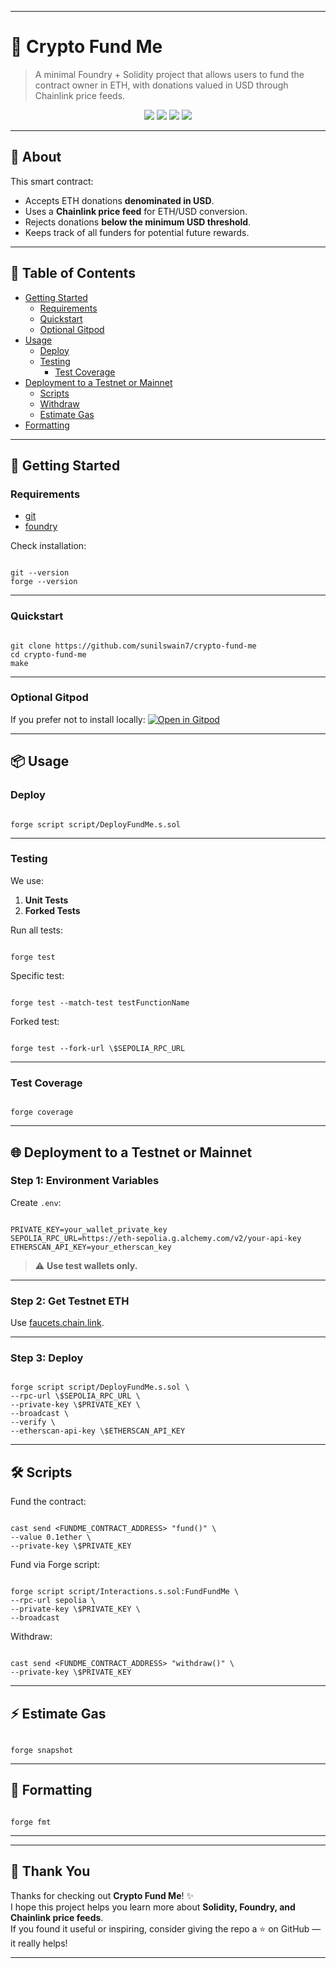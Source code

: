***


# 🚀 Crypto Fund Me

> A minimal Foundry + Solidity project that allows users to fund the contract owner in ETH, with donations valued in USD through Chainlink price feeds.




<p align="center">
  <a href="https://github.com/sunilswain7/crypto-fund-me"><img src="https://img.shields.io/github/license/sunilswain7/crypto-fund-me?style=flat-square"></a>
  <a href="https://github.com/foundry-rs/foundry"><img src="https://img.shields.io/badge/Foundry-Ready-orange?style=flat-square&logo=ethereum"></a>
  <a href="https://soliditylang.org/"><img src="https://img.shields.io/badge/Solidity-%5E0.8.18-blue?style=flat-square&logo=solidity"></a>
  <a href="https://opensource.org/licenses/MIT"><img src="https://img.shields.io/badge/Open%20Source-%E2%9D%A4-red?style=flat-square"></a>
</p>

---

## 📜 About

This smart contract:
- Accepts ETH donations **denominated in USD**.
- Uses a **Chainlink price feed** for ETH/USD conversion.
- Rejects donations **below the minimum USD threshold**.
- Keeps track of all funders for potential future rewards.

---

## 📑 Table of Contents
- [Getting Started](#-getting-started)
  - [Requirements](#requirements)
  - [Quickstart](#quickstart)
  - [Optional Gitpod](#optional-gitpod)
- [Usage](#-usage)
  - [Deploy](#deploy)
  - [Testing](#testing)
    - [Test Coverage](#test-coverage)
- [Deployment to a Testnet or Mainnet](#-deployment-to-a-testnet-or-mainnet)
  - [Scripts](#scripts)
  - [Withdraw](#withdraw)
  - [Estimate Gas](#estimate-gas)
- [Formatting](#-formatting)

---

## 🚀 Getting Started

### Requirements
- [git](https://git-scm.com/)
- [foundry](https://getfoundry.sh/)

Check installation:
```

git --version
forge --version

```

---

### Quickstart
```

git clone https://github.com/sunilswain7/crypto-fund-me
cd crypto-fund-me
make

```

---

### Optional Gitpod
If you prefer not to install locally:
[![Open in Gitpod](https://gitpod.io/button/open-in-gitpod.svg)](https://gitpod.io/#github.com/sunilswain7/crypto-fund-me)

---

## 📦 Usage

### Deploy
```

forge script script/DeployFundMe.s.sol

```

---

### Testing
We use:
1. **Unit Tests**
2. **Forked Tests**

Run all tests:
```

forge test

```
Specific test:
```

forge test --match-test testFunctionName

```
Forked test:
```

forge test --fork-url \$SEPOLIA_RPC_URL

```

---

### Test Coverage
```

forge coverage

```

---

## 🌐 Deployment to a Testnet or Mainnet

### Step 1: Environment Variables
Create `.env`:
```

PRIVATE_KEY=your_wallet_private_key
SEPOLIA_RPC_URL=https://eth-sepolia.g.alchemy.com/v2/your-api-key
ETHERSCAN_API_KEY=your_etherscan_key

```
> ⚠ **Use test wallets only.**

---

### Step 2: Get Testnet ETH
Use [faucets.chain.link](https://faucets.chain.link/).

---

### Step 3: Deploy
```

forge script script/DeployFundMe.s.sol \
--rpc-url \$SEPOLIA_RPC_URL \
--private-key \$PRIVATE_KEY \
--broadcast \
--verify \
--etherscan-api-key \$ETHERSCAN_API_KEY

```

---

## 🛠 Scripts

Fund the contract:
```

cast send <FUNDME_CONTRACT_ADDRESS> "fund()" \
--value 0.1ether \
--private-key \$PRIVATE_KEY

```

Fund via Forge script:
```

forge script script/Interactions.s.sol:FundFundMe \
--rpc-url sepolia \
--private-key \$PRIVATE_KEY \
--broadcast

```

Withdraw:
```

cast send <FUNDME_CONTRACT_ADDRESS> "withdraw()" \
--private-key \$PRIVATE_KEY

```

---

## ⚡ Estimate Gas
```

forge snapshot

```

---

## 🎨 Formatting
```

forge fmt

```

---
---

## 💖 Thank You

Thanks for checking out **Crypto Fund Me**! ✨  
I hope this project helps you learn more about **Solidity, Foundry, and Chainlink price feeds**.  
If you found it useful or inspiring, consider giving the repo a ⭐ on GitHub — it really helps!  

---
